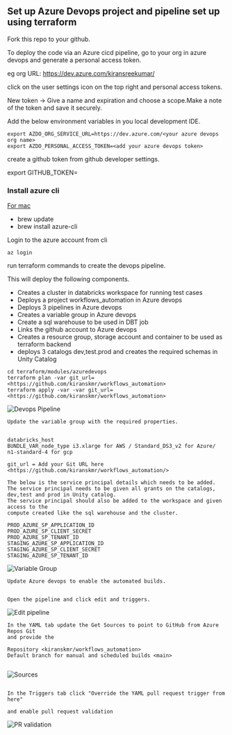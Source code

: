 ## Set up Azure Devops project and pipeline set up using terraform

Fork this repo to your github.

To deploy the code via an Azure cicd pipeline, go to your org in azure devops and generate a personal access token.


eg org URL: https://dev.azure.com/kiransreekumar/

click on the user settings icon on the top right and personal access tokens.

New token -> Give a name and expiration and choose a scope.Make a note of the token and save it securely.


Add the below environment variables in you local development IDE.

```
export AZDO_ORG_SERVICE_URL=https://dev.azure.com/<your azure devops org name>
export AZDO_PERSONAL_ACCESS_TOKEN=<add your azure devops token>
```


create a github token from github developer settings.


export GITHUB_TOKEN=<your github token>

### Install azure cli 

[For mac](https://learn.microsoft.com/en-us/cli/azure/install-azure-cli-macos) 


- brew update 
- brew install azure-cli



Login to the azure account from cli

```az login```


run terraform commands to create the devops pipeline.

This will deploy the following components.


 - Creates a  cluster in databricks workspace for running test cases
 - Deploys a project workflows_automation in Azure devops
 - Deploys 3 pipelines in Azure devops
 - Creates a variable group in Azure devops
 - Create a sql warehouse to be used in DBT job
 - Links the github account to Azure devops
 - Creates a resource group, storage account and container to be used as terraform backend
 - deploys 3 catalogs dev,test.prod and creates the required schemas in Unity Catalog
 



```
cd terraform/modules/azuredevops
terraform plan -var git_url=<https://github.com/kiranskmr/workflows_automation>
terraform apply -var -var git_url=<https://github.com/kiranskmr/workflows_automation>
```
 

![Devops Pipeline](images/pipeline.png)

 
```
Update the variable group with the required properties.


databricks_host 
BUNDLE_VAR_node_type i3.xlarge for AWS / Standard_DS3_v2 for Azure/ n1-standard-4 for gcp

git_url = Add your Git URL here <https://github.com/kiranskmr/workflows_automation/>

The below is the service principal details which needs to be added.
The service principal needs to be given all grants on the catalogs, dev,test and prod in Unity catalog.
The service principal should also be added to the workspace and given access to the 
compute created like the sql warehouse and the cluster.

PROD_AZURE_SP_APPLICATION_ID
PROD_AZURE_SP_CLIENT_SECRET
PROD_AZURE_SP_TENANT_ID
STAGING_AZURE_SP_APPLICATION_ID
STAGING_AZURE_SP_CLIENT_SECRET
STAGING_AZURE_SP_TENANT_ID
```

![Variable Group](images/variable.png)


```
Update Azure devops to enable the automated builds.


Open the pipeline and click edit and triggers.
```

![Edit pipeline](images/edit.png)


```
In the YAML tab update the Get Sources to point to GitHub from Azure Repos Git 
and provide the 

Repository <kiranskmr/workflows_automation>
Default branch for manual and scheduled builds <main>


```

![Sources](images/source.png)


```

In the Triggers tab click "Override the YAML pull request trigger from here"

and enable pull request validation

```

![PR validation](images/prvalidation.png)